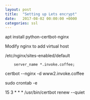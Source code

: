 ```yaml
---
layout: post
title:  "Setting up Lets encrypt"
date:   2017-08-02 00:00:00 +0000
categories: ssl
---
```


apt install python-certbot-nginx

Modify nginx to add virtual host

/etc/nginx/sites-enabled/default

        server_name *.invoke.coffee;


certbot --nginx -d www2.invoke.coffee

sudo crontab -e

15 3 * * * /usr/bin/certbot renew --quiet
